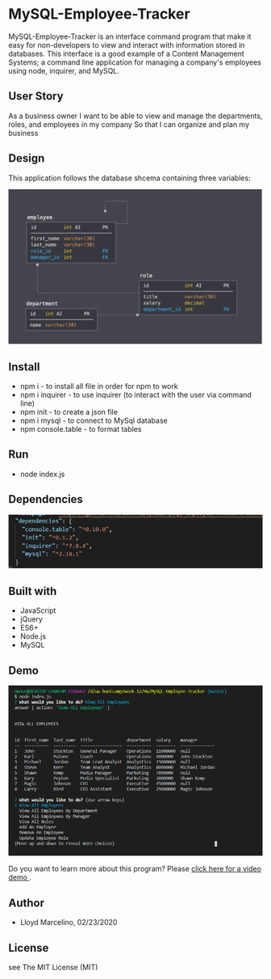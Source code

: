 # MySQL-Employee-Tracker

MySQL-Employee-Tracker is an interface command program that make it easy for non-developers to view and interact with information stored in databases. This interface is a good example of a Content Management Systems; a command line application for managing a company's employees using node, inquirer, and MySQL.


## User Story
As a business owner
I want to be able to view and manage the departments, roles, and employees in my company
So that I can organize and plan my business

## Design

This application follows the database shcema containing three variables:

![](image/schema.PNG)

## Install
* npm i - to install all file in order for npm to work
* npm i inquirer - to use inquirer (to interact with the user via command line)
* npm init - to create a json file
* npm i mysql - to connect to MySql database
* npm console.table - to format tables

## Run 
* node index.js

## Dependencies
![](image/dep.PNG)

## Built with
* JavaScript
* jQuery
* ES6+
* Node.js
* MySQL

## Demo
![](image/screen.PNG)

Do you want to learn more about this program? Please <a href="https://drive.google.com/file/d/1YR7YOwPlGoaFdIdoFeKc9-ysnnY5sM2P/view"> click here for a video demo </a>.

## Author
* Lloyd Marcelino, 02/23/2020

## License
see The MIT License (MIT)


